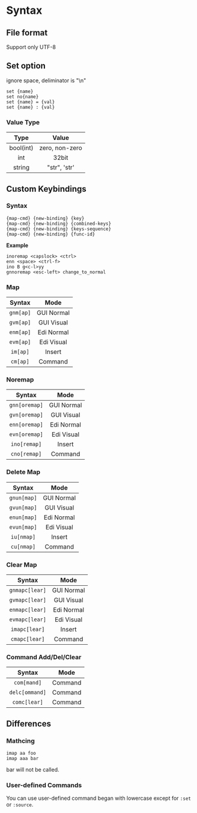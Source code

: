 # Syntax
## File format
Support only UTF-8

## Set option
ignore space, deliminator is "\n"

```vim
set {name}
set no{name}
set {name} = {val}
set {name} : {val}
```

### Value Type

|Type|Value|
|:---:|:---:|
|bool(int)|zero, non-zero|
|int|32bit|
|string|"str", 'str'|

## Custom Keybindings

### Syntax
```vim
{map-cmd} {new-binding} {key}
{map-cmd} {new-binding} {combined-keys}
{map-cmd} {new-binding} {keys-sequence}
{map-cmd} {new-binding} {func-id}
```

**Example**
```vim
inoremap <capslock> <ctrl>
enn <space> <ctrl-f>
ino B g<c-l>yy
gnnoremap <esc-left> change_to_normal
```

### Map

|Syntax|Mode|
|:---:|:---:|
|`gnm[ap]`|GUI Normal|
|`gvm[ap]`|GUI Visual|
|`enm[ap]`|Edi Normal|
|`evm[ap]`|Edi Visual|
|`im[ap]`|Insert|
|`cm[ap]`|Command|


### Noremap

|Syntax|Mode|
|:---:|:---:|
|`gnn[oremap]`|GUI Normal|
|`gvn[oremap]`|GUI Visual|
|`enn[oremap]`|Edi Normal|
|`evn[oremap]`|Edi Visual|
|`ino[remap]`|Insert|
|`cno[remap]`|Command|


### Delete Map

|Syntax|Mode|
|:---:|:---:|
|`gnun[map]`|GUI Normal|
|`gvun[map]`|GUI Visual|
|`enun[map]`|Edi Normal|
|`evun[map]`|Edi Visual|
|`iu[nmap]`|Insert|
|`cu[nmap]`|Command|

### Clear Map

|Syntax|Mode|
|:---:|:---:|
|`gnmapc[lear]`|GUI Normal|
|`gvmapc[lear]`|GUI Visual|
|`enmapc[lear]`|Edi Normal|
|`evmapc[lear]`|Edi Visual|
|`imapc[lear]`|Insert|
|`cmapc[lear]`|Command|

### Command Add/Del/Clear
|Syntax|Mode|
|:---:|:---:|
|`com[mand]`|Command|
|`delc[ommand]`|Command|
|`comc[lear]`|Command|


## Differences

### Mathcing

```vim
imap aa foo
imap aaa bar
```
bar will not be called.

### User-defined Commands

You can use user-defined command began with lowercase except for `:set` or `:source`.
